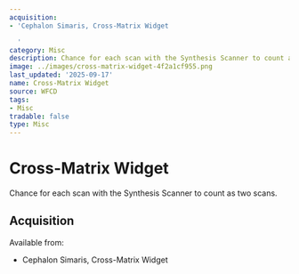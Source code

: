 ```yaml
---
acquisition:
- 'Cephalon Simaris, Cross-Matrix Widget

  '
category: Misc
description: Chance for each scan with the Synthesis Scanner to count as two scans.
image: ../images/cross-matrix-widget-4f2a1cf955.png
last_updated: '2025-09-17'
name: Cross-Matrix Widget
source: WFCD
tags:
- Misc
tradable: false
type: Misc
---
```


# Cross-Matrix Widget

Chance for each scan with the Synthesis Scanner to count as two scans.

## Acquisition

Available from:
- Cephalon Simaris, Cross-Matrix Widget


